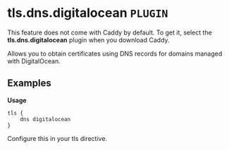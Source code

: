# tls.dns.digitalocean `PLUGIN`
This feature does not come with Caddy by default. To get it, select the **tls.dns.digitalocean** plugin when you download Caddy.

Allows you to obtain certificates using DNS records for domains managed with DigitalOcean.

## Examples
**Usage** 
```
tls {
    dns digitalocean
}
```
Configure this in your tls directive.